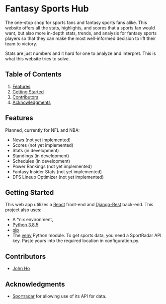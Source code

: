 # Fantasy Sports Hub
The one-stop shop for sports fans and fantasy sports fans alike. This website offers all the stats, highlights, and scores that a sports fan would want, but also more in-depth stats, trends, and analysis for fantasy sports players so that they can make the most well-informed decision to lift their team to victory. 

Stats are just numbers and it hard for one to analyze and interpret. This is what this website tries to solve.

## Table of Contents
1. [Features](#Features)
2. [Getting Started](#Getting-Started)
3. [Contributors](#Contributors)
4. [Acknowledgments](#Acknowledgments)

## Features
Planned, currently for NFL and NBA:
- News (not yet implemented)
- Scores (not yet implemented)
- Stats (in development)
- Standings (in development)
- Schedules (in development)
- Power Rankings (not yet implemented)
- Fantasy Insider Stats (not yet implemented)
- DFS Lineup Optimizer (not yet implemented)

## Getting Started
This web app utilizes a [React](https://reactjs.org/) front-end and [Django-Rest](https://www.django-rest-framework.org/) back-end. This project also uses:
- A *nix environment,
- [Python 3.8.5](https://www.python.org/downloads/)
- [pip](https://github.com/pypa/pip)
- The [venv](https://docs.python.org/3/library/venv.html) Python module.
To get sports data, you need a SportRadar API key. Paste yours into the required location in configuration.py.

## Contributors
- [John Ho](https://github.com/hojohn2561)

## Acknowledgments
- [Sportradar](https://sportradar.us/) for allowing use of its API for data.
